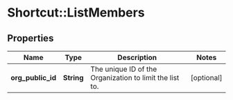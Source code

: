 # Shortcut::ListMembers

## Properties
Name | Type | Description | Notes
------------ | ------------- | ------------- | -------------
**org_public_id** | **String** | The unique ID of the Organization to limit the list to. | [optional] 


